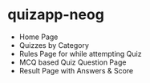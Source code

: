 # quizapp-neog
* Home Page
* Quizzes by Category
* Rules Page for while attempting Quiz
* MCQ based Quiz Question Page
* Result Page with Answers & Score

